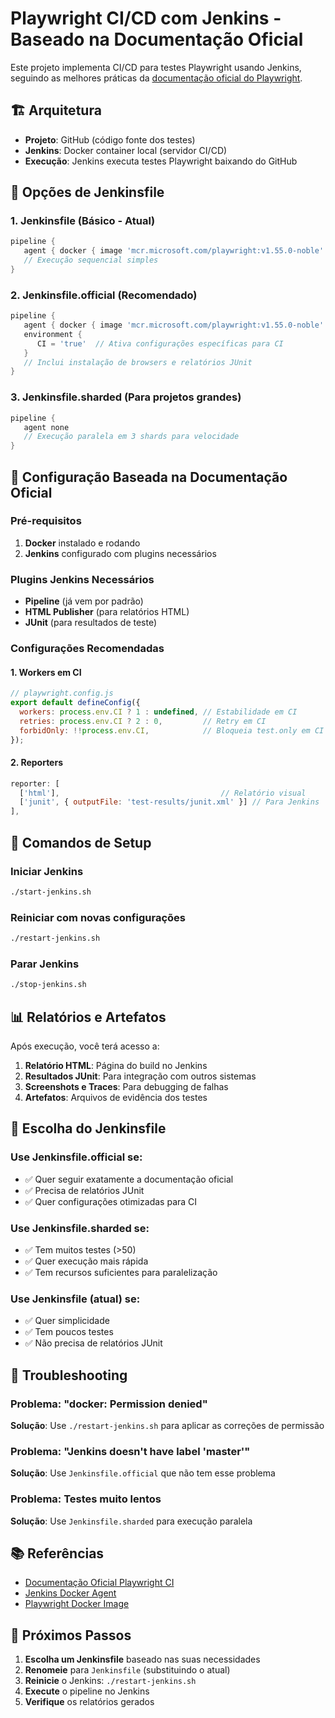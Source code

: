 # Playwright CI/CD com Jenkins - Baseado na Documentação Oficial

Este projeto implementa CI/CD para testes Playwright usando Jenkins, seguindo as melhores práticas da [documentação oficial do Playwright](https://playwright.dev/docs/ci).

## 🏗️ Arquitetura

- **Projeto**: GitHub (código fonte dos testes)
- **Jenkins**: Docker container local (servidor CI/CD)
- **Execução**: Jenkins executa testes Playwright baixando do GitHub

## 📁 Opções de Jenkinsfile

### 1. **Jenkinsfile** (Básico - Atual)
```groovy
pipeline {
   agent { docker { image 'mcr.microsoft.com/playwright:v1.55.0-noble' } }
   // Execução sequencial simples
}
```

### 2. **Jenkinsfile.official** (Recomendado)
```groovy
pipeline {
   agent { docker { image 'mcr.microsoft.com/playwright:v1.55.0-noble' } }
   environment {
      CI = 'true'  // Ativa configurações específicas para CI
   }
   // Inclui instalação de browsers e relatórios JUnit
}
```

### 3. **Jenkinsfile.sharded** (Para projetos grandes)
```groovy
pipeline {
   agent none
   // Execução paralela em 3 shards para velocidade
}
```

## 🚀 Configuração Baseada na Documentação Oficial

### Pré-requisitos
1. **Docker** instalado e rodando
2. **Jenkins** configurado com plugins necessários

### Plugins Jenkins Necessários
- **Pipeline** (já vem por padrão)
- **HTML Publisher** (para relatórios HTML)
- **JUnit** (para resultados de teste)

### Configurações Recomendadas

#### 1. Workers em CI
```javascript
// playwright.config.js
export default defineConfig({
  workers: process.env.CI ? 1 : undefined, // Estabilidade em CI
  retries: process.env.CI ? 2 : 0,         // Retry em CI
  forbidOnly: !!process.env.CI,            // Bloqueia test.only em CI
});
```

#### 2. Reporters
```javascript
reporter: [
  ['html'],                                    // Relatório visual
  ['junit', { outputFile: 'test-results/junit.xml' }] // Para Jenkins
],
```

## 🔧 Comandos de Setup

### Iniciar Jenkins
```bash
./start-jenkins.sh
```

### Reiniciar com novas configurações
```bash
./restart-jenkins.sh
```

### Parar Jenkins
```bash
./stop-jenkins.sh
```

## 📊 Relatórios e Artefatos

Após execução, você terá acesso a:

1. **Relatório HTML**: Página do build no Jenkins
2. **Resultados JUnit**: Para integração com outros sistemas
3. **Screenshots e Traces**: Para debugging de falhas
4. **Artefatos**: Arquivos de evidência dos testes

## 🎯 Escolha do Jenkinsfile

### Use **Jenkinsfile.official** se:
- ✅ Quer seguir exatamente a documentação oficial
- ✅ Precisa de relatórios JUnit
- ✅ Quer configurações otimizadas para CI

### Use **Jenkinsfile.sharded** se:
- ✅ Tem muitos testes (>50)
- ✅ Quer execução mais rápida
- ✅ Tem recursos suficientes para paralelização

### Use **Jenkinsfile** (atual) se:
- ✅ Quer simplicidade
- ✅ Tem poucos testes
- ✅ Não precisa de relatórios JUnit

## 🐛 Troubleshooting

### Problema: "docker: Permission denied"
**Solução**: Use `./restart-jenkins.sh` para aplicar as correções de permissão

### Problema: "Jenkins doesn't have label 'master'"
**Solução**: Use `Jenkinsfile.official` que não tem esse problema

### Problema: Testes muito lentos
**Solução**: Use `Jenkinsfile.sharded` para execução paralela

## 📚 Referências

- [Documentação Oficial Playwright CI](https://playwright.dev/docs/ci)
- [Jenkins Docker Agent](https://www.jenkins.io/doc/book/pipeline/docker/)
- [Playwright Docker Image](https://playwright.dev/docs/docker)

## 🔄 Próximos Passos

1. **Escolha um Jenkinsfile** baseado nas suas necessidades
2. **Renomeie** para `Jenkinsfile` (substituindo o atual)
3. **Reinicie** o Jenkins: `./restart-jenkins.sh`
4. **Execute** o pipeline no Jenkins
5. **Verifique** os relatórios gerados
